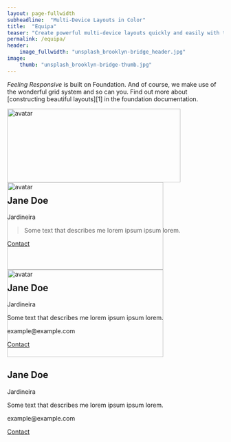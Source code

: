 ```yaml
---
layout: page-fullwidth
subheadline:  "Multi-Device Layouts in Color"
title:  "Equipa"
teaser: "Create powerful multi-device layouts quickly and easily with the 12-column, nest-able Foundation grid. To optimize the size of your images, you find the correct dimensions beneath. Further below you find the <a href='#color-scheme-and-colors-codes'>colorscheme and colors</a> used for <em>Feeling Responsive</em> and their color codes."
permalink: /equipa/
header:
    image_fullwidth: "unsplash_brooklyn-bridge_header.jpg"
image:
    thumb: "unsplash_brooklyn-bridge-thumb.jpg"
---
```

*Feeling Responsive* is built on Foundation. And of course, we make use of the wonderful grid system and so can you. Find out more about [constructing  beautiful layouts][1] in the foundation documentation.
<!--more-->


<div class="row t30">
  <div class="medium-4 columns">
    <div class="card">
      <img src="{{ site.urlimg }}img_avatar.png" alt="avatar" style="width:100%">
      <div class="container">
        <h2>Jane Doe</h2>
        <p class="title">Jardineira</p>
        <blockquote>Some text that describes me lorem ipsum ipsum lorem.</blockquote>
        <a href="mailto:john@example.com" class="button radius" style="width: 100%">Contact</a>
      </div>
    </div>
  </div>
  <div class="medium-4 columns">
    <div class="card">
      <img src="{{ site.urlimg }}img_avatar.png" alt="avatar" style="width:100%">
      <div class="container">
        <h2>Jane Doe</h2>
        <p class="title">Jardineira</p>
        <p>Some text that describes me lorem ipsum ipsum lorem.</p>
        <p>example@example.com</p>
        <a href="#" class="button radius" style="width: 100%">Contact</a>
      </div>
    </div>
  </div>
  <div class="medium-4 columns">
    <div class="card">
      <img src="{{ site.urlimg }}img_avatar.png" alt="avatar" style="width:100%">
      <div class="container">
        <h2>Jane Doe</h2>
        <p class="title">Jardineira</p>
        <p>Some text that describes me lorem ipsum ipsum lorem.</p>
        <p>example@example.com</p>
        <a href="#" class="button radius" style="width: 100%">Contact</a>
      </div>
    </div>
  </div>
</div>
